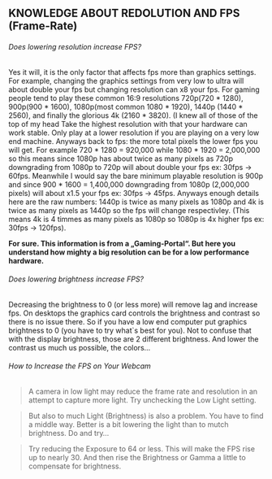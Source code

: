 ## KNOWLEDGE ABOUT REDOLUTION AND FPS (Frame-Rate)

###### Does lowering resolution increase FPS?

Yes it will, it is the only factor that affects fps more than graphics settings. For example,
changing the graphics settings from very low to ultra will about double your fps but changing
resolution can x8 your fps. For gaming people tend to play these common 16:9 resolutions
720p(720 * 1280), 900p(900 * 1600), 1080p(most common 1080 * 1920), 1440p (1440 *
2560), and finally the glorious 4k (2160 * 3820). (I knew all of those of the top of my head
Take the highest resolution with that your hardware can work stable. Only play at a lower
resolution if you are playing on a very low end machine. Anyways back to fps: the more total
pixels the lower fps you will get. For example 720 * 1280 = 920,000 while 1080 * 1920 =
2,000,000 so this means since 1080p has about twice as many pixels as 720p downgrading
from 1080p to 720p will about double your fps ex: 30fps -> 60fps. Meanwhile I would say the
bare minimum playable resolution is 900p and since 900 * 1600 = 1,400,000 downgrading
from 1080p (2,000,000 pixels) will about x1.5 your fps ex: 30fps -> 45fps. Anyways enough
details here are the raw numbers: 1440p is twice as many pixels as 1080p and 4k is twice as
many pixels as 1440p so the fps will change respectivley. (This means 4k is 4 timmes as
many pixels as 1080p so 1080p is 4x higher fps ex: 30fps -> 120fps).

**For sure. This information is from a „Gaming-Portal“. But here you understand how mighty a
big resolution can be for a low performance hardware.**

###### Does lowering brightness increase FPS?

Decreasing the brightness to 0 (or less more) will remove lag and increase fps. On desktops the
graphics card controls the brightness and contrast so there is no issue there. So if you have a low end
computer put graphics brightness to 0 (you have to try what`s best for you). Not to confuse that with
the display brightness, those are 2 different brightness. And lower the contrast us much us possible,
the colors…

###### How to Increase the FPS on Your Webcam

> A camera in low light may reduce the frame rate and resolution in an attempt to
> capture more light. Try unchecking the Low Light setting.

> But also to much Light (Brightness) is also a problem. You have to find a middle way.
> Better is a bit lowering the light than to mutch brightness. Do and try…

> Try reducing the Exposure to 64 or less. This will make the FPS rise up to nearly 30.
> And then rise the Brightness or Gamma a little to compensate for brightness.